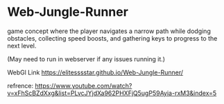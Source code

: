 # Web-Jungle-Runner
 game concept where the player navigates a narrow path while dodging obstacles, collecting speed boosts, and gathering keys to progress to the next level.

 (May need to run in webserver if any issues running it.)

WebGl Link https://elitesssstar.github.io/Web-Jungle-Runner/

refrence:
https://www.youtube.com/watch?v=xFhScBZdXxg&list=PLvcJYjdXa962PHXFjQ5ugP59Ayia-rxM3&index=5
